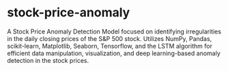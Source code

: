# stock-price-anomaly
A Stock Price Anomaly Detection Model focused on identifying irregularities in the daily closing prices of the S&amp;P 500 stock. Utilizes NumPy, Pandas, scikit-learn, Matplotlib, Seaborn, Tensorflow, and the LSTM algorithm for efficient data manipulation, visualization, and deep learning-based anomaly detection in the stock prices.
